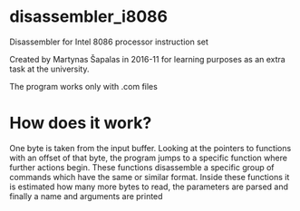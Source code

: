 # disassembler_i8086
Disassembler for Intel 8086 processor instruction set

Created by Martynas Šapalas in 2016-11 for learning purposes as an extra task at the university.

The program works only with .com files

# How does it work? 
One byte is taken from the input buffer. Looking at
the pointers to functions with an offset of that byte, the program jumps
to a specific function where further actions begin. These functions 
disassemble a specific group of commands which have the same or similar
format. Inside these functions it is estimated how many more bytes to read,
the parameters are parsed and finally a name and arguments are printed

